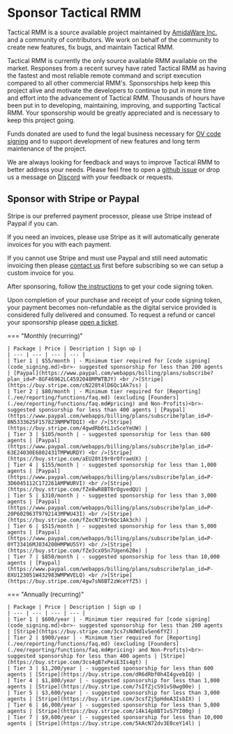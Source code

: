 # Sponsor Tactical RMM

Tactical RMM is a source available project maintained by [AmidaWare Inc.](https://github.com/amidaware) and a community of contributors. We work on behalf of the community to create new features, fix bugs, and maintain Tactical RMM.

Tactical RMM is currently the only source available RMM available on the market. Responses from a recent survey have rated Tactical RMM as having the fastest and most reliable remote command and script execution compared to all other commercial RMM's. Sponsorships help keep this project alive and motivate the developers to continue to put in more time and effort into the advancement of Tactical RMM. Thousands of hours have been put in to developing, maintaining, improving, and supporting Tactical RMM. Your sponsorship would be greatly appreciated and is necessary to keep this project going.

Funds donated are used to fund the legal business necessary for [OV code signing](code_signing.md#why-should-i-pay-for-code-signing) and to support development of new features and long term maintenance of the project.

We are always looking for feedback and ways to improve Tactical RMM to better address your needs. Please feel free to open a [github issue](https://github.com/amidaware/tacticalrmm/issues) or drop us a message on [Discord](https://discord.gg/upGTkWp) with your feedback or requests.

## Sponsor with Stripe or Paypal

Stripe is our preferred payment processor, please use Stripe instead of Paypal if you can.

If you need an invoices, please use Stripe as it will automatically generate invoices for you with each payment.

If you cannot use Stripe and must use Paypal and still need automatic invoicing then please [contact us](https://support.amidaware.com/) first before subscribing so we can setup a custom invoice for you.

After sponsoring, follow [the instructions](code_signing.md#code-signing) to get your code signing token.

Upon completion of your purchase and receipt of your code signing token, your payment becomes non-refundable as the digital service provided is considered fully delivered and consumed. To request a refund or cancel your sponsorship please [open a ticket](https://support.amidaware.com/).


=== "Monthly (recurring)"

    | Package | Price | Description | Sign up |
    | --- | --- | --- | --- |
    | Tier 1 | $55/month | - Minimum tier required for [code signing](code_signing.md)<br>- suggested sponsorship for less than 200 agents | [Paypal](https://www.paypal.com/webapps/billing/plans/subscribe?plan_id=P-8GF46962LC4592048MPWTBJY) <br />[Stripe](https://buy.stripe.com/cN228t4lD6Qc1Ak7ss) |
    | Tier 2 | $80/month | - Minimum tier required for [Reporting](./ee/reporting/functions/faq.md) (excluding [Founders](./ee/reporting/functions/faq.md#pricing) and Non-Profits)<br>- suggested sponsorship for less than 400 agents | [Paypal](https://www.paypal.com/webapps/billing/plans/subscribe?plan_id=P-8N5333625F157823NMPWTDQI) <br />[Stripe](https://buy.stripe.com/4gwdRb6tL1vSceYeUW) |
    | Tier 3 | $105/month | - suggested sponsorship for less than 600 agents | [Paypal](https://www.paypal.com/webapps/billing/plans/subscribe?plan_id=P-63E24030E6802431TMPWURDY) <br />[Stripe](https://buy.stripe.com/aEU28t19r0rOfraeUX) |
    | Tier 4 | $155/month | - suggested sponsorship for less than 1,000 agents | [Paypal](https://www.paypal.com/webapps/billing/plans/subscribe?plan_id=P-3D6045112C172261AMPWURVI) <br />[Stripe](https://buy.stripe.com/fZe8wR8BT0rOgvedQU) |
    | Tier 5 | $310/month | - suggested sponsorship for less than 3,000 agents | [Paypal](https://www.paypal.com/webapps/billing/plans/subscribe?plan_id=P-20P602963T9792143MPWU43I) <br />[Stripe](https://buy.stripe.com/fZecN719r6Qc1Ak3ch) |
    | Tier 6 | $515/month | - suggested sponsorship for less than 5,000 agents | [Paypal](https://www.paypal.com/webapps/billing/plans/subscribe?plan_id=P-0YT33416MJ034200HMPWU5SY) <br />[Stripe](https://buy.stripe.com/fZe3cx05n7Ugen628e) |
    | Tier 7 | $850/month | - suggested sponsorship for less than 10,000 agents | [Paypal](https://www.paypal.com/webapps/billing/plans/subscribe?plan_id=P-8XU123051W432983WMPWVELQ) <br />[Stripe](https://buy.stripe.com/4gw7sN8BT2zWceYfZ5) |

=== "Annually (recurring)"

    | Package | Price | Description | Sign up |
    | --- | --- | --- | --- |
    | Tier 1 | $600/year | - Minimum tier required for [code signing](code_signing.md)<br>- suggested sponsorship for less than 200 agents | [Stripe](https://buy.stripe.com/3cs7sNdWd1vSen6fYZ) |
    | Tier 2 | $900/year | - Minimum tier required for [Reporting](./ee/reporting/functions/faq.md) (excluding [Founders](./ee/reporting/functions/faq.md#pricing) and Non-Profits)<br>- suggested sponsorship for less than 400 agents | [Stripe](https://buy.stripe.com/3cs4gB7xPeiE3Is4gt) |
    | Tier 3 | $1,200/year | - suggested sponsorship for less than 600 agents | [Stripe](https://buy.stripe.com/dR6dRbf0h4I4gvebIQ) |
    | Tier 4 | $1,800/year | - suggested sponsorship for less than 1,000 agents | [Stripe](https://buy.stripe.com/7sIfZjcS91vS0wg00e) |
    | Tier 5 | $3,600/year | - suggested sponsorship for less than 3,000 agents | [Stripe](https://buy.stripe.com/3csfZj5pHdeA3IsbIX) |
    | Tier 6 | $6,000/year | - suggested sponsorship for less than 5,000 agents | [Stripe](https://buy.stripe.com/14k14p8BT1vS7YI00g) |
    | Tier 7 | $9,600/year | - suggested sponsorship for less than 10,000 agents | [Stripe](https://buy.stripe.com/5kAcN72dv3E0ceY14l) |
